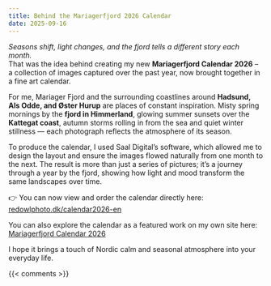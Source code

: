 ```yaml
---
title: Behind the Mariagerfjord 2026 Calendar
date: 2025-09-16
---
```

*Seasons shift, light changes, and the fjord tells a different story each month.*  
That was the idea behind creating my new **Mariagerfjord Calendar 2026** – a collection of images captured over the past year, now brought together in a fine art calendar.  

<!--more-->  

For me, Mariager Fjord and the surrounding coastlines around **Hadsund, Als Odde, and Øster Hurup** are places of constant inspiration. Misty spring mornings by the **fjord in Himmerland**, glowing summer sunsets over the **Kattegat coast**, autumn storms rolling in from the sea and quiet winter stillness — each photograph reflects the atmosphere of its season.  

To produce the calendar, I used Saal Digital’s software, which allowed me to design the layout and ensure the images flowed naturally from one month to the next. The result is more than just a series of pictures; it’s a journey through a year by the fjord, showing how light and mood transform the same landscapes over time.  

👉 You can now view and order the calendar directly here:  
[redowlphoto.dk/calendar2026-en](https://redowlphoto.dk/calendar2026-en)  

You can also explore the calendar as a featured work on my own site here:  
[Mariagerfjord Calendar 2026](https://redowlphoto.dk/works/mariagerfjord-calendar-2026/)  

I hope it brings a touch of Nordic calm and seasonal atmosphere into your everyday life.  
<!-- Mariager Fjord, Hadsund, Als Odde, Øster Hurup, Kattegat, Himmerland, calendar, fine art photography, Nordic seascapes, Mariagerfjord Calendar, photography -->

{{< comments >}}
